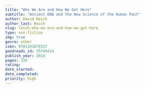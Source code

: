 ```yaml
---
title: "Who We Are and How We Got Here"
subtitle: "Ancient DNA and the New Science of the Human Past"
author: David Reich
author_last: Reich
slug: reich-who-we-are-and-how-we-got-here
type: non-fiction
img: true
genre: other
isbn: 9781101870327
goodreads_id: 35749414
publish_year: 2018
pages: 335
rating: 
date_started:
date_completed:
priority: high
---
```


